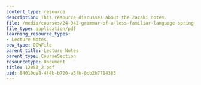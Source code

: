 ```yaml
---
content_type: resource
description: This resource discusses about the Zazaki notes.
file: /media/courses/24-942-grammar-of-a-less-familiar-language-spring-2003/84010ce84f4bb720a5fb0cb2b7714383_12053_2.pdf
file_type: application/pdf
learning_resource_types:
- Lecture Notes
ocw_type: OCWFile
parent_title: Lecture Notes
parent_type: CourseSection
resourcetype: Document
title: 12053_2.pdf
uid: 84010ce8-4f4b-b720-a5fb-0cb2b7714383
---
```

